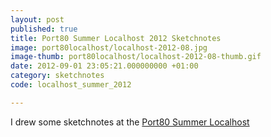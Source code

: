 ```yaml
---
layout: post
published: true
title: Port80 Summer Localhost 2012 Sketchnotes
image: port80localhost/localhost-2012-08.jpg
image-thumb: port80localhost/localhost-2012-08-thumb.gif
date: 2012-09-01 23:05:21.000000000 +01:00
category: sketchnotes
code: localhost_summer_2012

---
```


I drew some sketchnotes at the <a href="http://blog.port80events.co.uk/2012/09/03/port80-summer-localhost-closing-ceremony/">Port80 Summer Localhost</a> 
